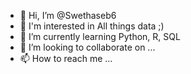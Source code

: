 - 👋 Hi, I’m @Swethaseb6
- 👀 I'm interested in  All things data ;)
- 🌱 I’m currently learning Python, R, SQL
- 💞️ I’m looking to collaborate on ...
- 📫 How to reach me ...

<!---
Swethaseb6/Swethaseb6 is a ✨ special ✨ repository because its `README.md` (this file) appears on your GitHub profile.
You can click the Preview link to take a look at your changes.
--->
